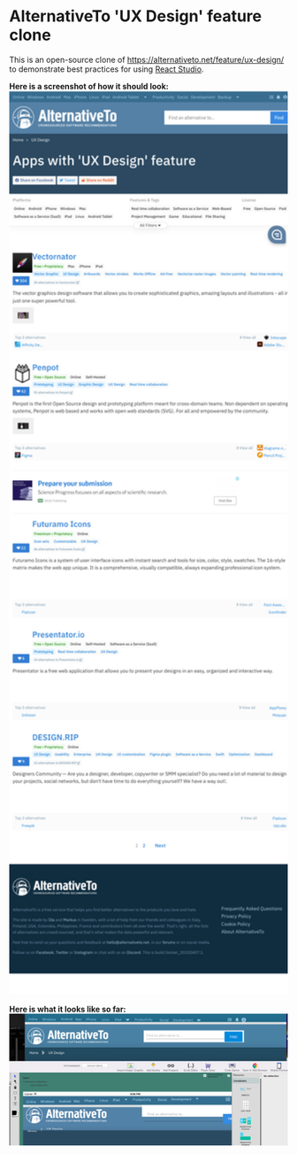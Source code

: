 # AlternativeTo 'UX Design' feature clone

This is an open-source clone of https://alternativeto.net/feature/ux-design/ to demonstrate best practices for using [React Studio](https://reactstudio.com/).

**Here is a screenshot of how it should look:**
<img src="alternativeto.net_feature_ux-design_crop.png" alt="AlternativeTo 'UX Design' screenshot" width="900"/>


**Here is what it looks like so far:**
<img src="alternativeto_reactstudio_v001.png" alt="AlternativeTo React Studio screenshot" width="900"/>
